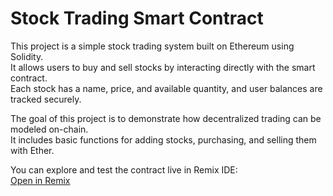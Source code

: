# Stock Trading Smart Contract  

This project is a simple stock trading system built on Ethereum using Solidity.  
It allows users to buy and sell stocks by interacting directly with the smart contract.  
Each stock has a name, price, and available quantity, and user balances are tracked securely.  

The goal of this project is to demonstrate how decentralized trading can be modeled on-chain.  
It includes basic functions for adding stocks, purchasing, and selling them with Ether.  

You can explore and test the contract live in Remix IDE:  
[Open in Remix](https://remix.ethereum.org/#url=https://raw.githubusercontent.com/akshay10-08/stock_trading_project/main/stock_trading/trading_code.sol)
